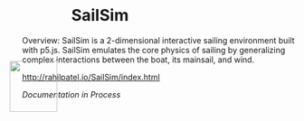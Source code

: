 <img src="https://raw.githubusercontent.com/rahil-p/rahil-site/master/images/sail.png" width="84" height="90" style="margin-top:58px; margin-left:-22px; position:absolute;">

<h1 style="margin-top:-40px;">&nbsp;&nbsp;&nbsp;&nbsp;&nbsp;&nbsp;&nbsp;&nbsp;&nbsp;&nbsp;&nbsp;&ensp;SailSim</h1>

Overview:  SailSim is a 2-dimensional interactive sailing environment built with p5.js.  SailSim emulates the core physics of sailing by generalizing complex interactions between the boat, its mainsail, and wind.

http://rahilpatel.io/SailSim/index.html

*Documentation in Process*
